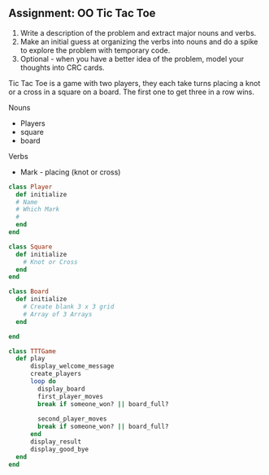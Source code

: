 ## Assignment: OO Tic Tac Toe

1. Write a description of the problem and extract major nouns and verbs.
2. Make an initial guess at organizing the verbs into nouns and do a spike to explore the problem with temporary code.
3. Optional - when you have a better idea of the problem, model your thoughts into CRC cards.

Tic Tac Toe is a game with two players, they each take turns placing a knot or a cross in a square on a board. The first one to get three in a row wins.

Nouns
- Players
- square
- board

Verbs
- Mark - placing (knot or cross)


```ruby
class Player
  def initialize
  # Name
  # Which Mark
  # 
  end
end

class Square
  def initialize
    # Knot or Cross
  end
end

class Board
  def initialize
    # Create blank 3 x 3 grid
    # Array of 3 Arrays
  end

end

class TTTGame
  def play
      display_welcome_message
      create_players
      loop do
        display_board
        first_player_moves
        break if someone_won? || board_full?
        
        second_player_moves
        break if someone_won? || board_full?
      end
      display_result
      display_good_bye
  end
end
```
